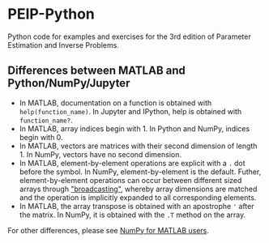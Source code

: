 # PEIP-Python

Python code for examples and exercises for the 3rd edition of Parameter
Estimation and Inverse Problems.

## Differences between MATLAB and Python/NumPy/Jupyter

* In MATLAB, documentation on a function is obtained with `help(function_name)`.
  In Jupyter and IPython, help is obtained with `function_name?`.
* In MATLAB, array indices begin with 1.  In Python and NumPy, indices begin with 0.
* In MATLAB, vectors are matrices with their second dimension of length 1.
  In NumPy, vectors have no second dimension.
* In MATLAB, element-by-element operations are explicit with a `.` dot before the symbol.
  In NumPy, element-by-element is the default.  Futher, element-by-element operations can
  occur between different sized arrays through ["broadcasting"](https://docs.scipy.org/doc/numpy/user/basics.broadcasting.html), whereby
  array dimensions are matched and the operation is implicitly expanded to all
  corresponding elements.
* In MATLAB, the array transpose is obtained with an apostrophe `'` after the matrix.
  In NumPy, it is obtained with the `.T` method on the array.

For other differences, please see [NumPy for MATLAB users](https://docs.scipy.org/doc/numpy/user/numpy-for-matlab-users.html).